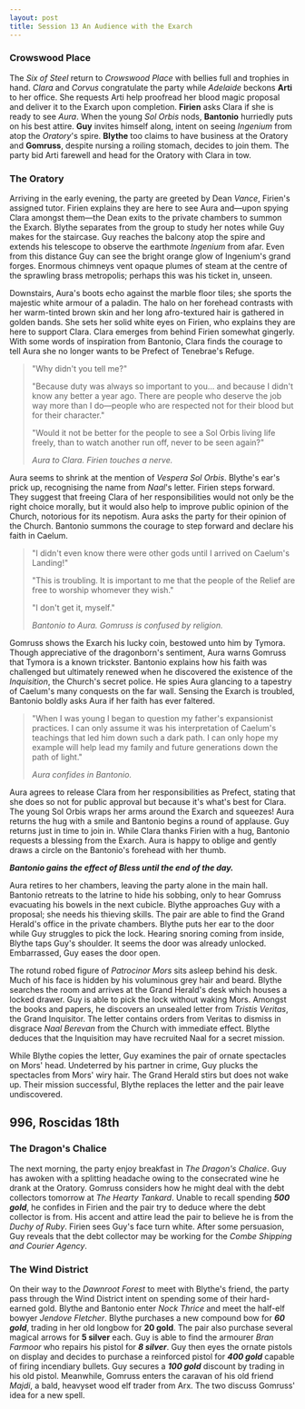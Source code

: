 ```yaml
---
layout: post
title: Session 13 An Audience with the Exarch
---
```


### Crowswood Place

The *Six of Steel* return to *Crowswood Place* with bellies full and trophies in hand. *Clara* and *Corvus* congratulate the party while *Adelaide* beckons **Arti** to her office. She requests Arti help proofread her blood magic proposal and deliver it to the Exarch upon completion. **Firien** asks Clara if she is ready to see *Aura*. When the young *Sol Orbis* nods, **Bantonio** hurriedly puts on his best attire. **Guy** invites himself along, intent on seeing *Ingenium* from atop the *Oratory*'s spire. **Blythe** too claims to have business at the Oratory and **Gomruss**, despite nursing a roiling stomach, decides to join them. The party bid Arti farewell and head for the Oratory with Clara in tow.

### The Oratory

Arriving in the early evening, the party are greeted by Dean *Vance*, Firien's assigned tutor. Firien explains they are here to see Aura and—upon spying Clara amongst them—the Dean exits to the private chambers to summon the Exarch. Blythe separates from the group to study her notes while Guy makes for the staircase. Guy reaches the balcony atop the spire and extends his telescope to observe the earthmote *Ingenium* from afar. Even from this distance Guy can see the bright orange glow of Ingenium's grand forges. Enormous chimneys vent opaque plumes of steam at the centre of the sprawling brass metropolis; perhaps this was his ticket in, unseen.

Downstairs, Aura's boots echo against the marble floor tiles; she sports the majestic white armour of a paladin. The halo on her forehead contrasts with her warm-tinted brown skin and her long afro-textured hair is gathered in golden bands. She sets her solid white eyes on Firien, who explains they are here to support Clara. Clara emerges from behind Firien somewhat gingerly. With some words of inspiration from Bantonio, Clara finds the courage to tell Aura she no longer wants to be Prefect of Tenebrae's Refuge.

> "Why didn't you tell me?"
>
> "Because duty was always so important to you... and because I didn't know any better a year ago. There are people who deserve the job way more than I do—people who are respected not for their blood but for their character."
>
> "Would it not be better for the people to see a Sol Orbis living life freely, than to watch another run off, never to be seen again?"
>
> *Aura to Clara. Firien touches a nerve.*

Aura seems to shrink at the mention of *Vespera Sol Orbis*. Blythe's ear's prick up, recognising the name from *Naal*'s letter. Firien steps forward. They suggest that freeing Clara of her responsibilities would not only be the right choice morally, but it would also help to improve public opinion of the Church, notorious for its nepotism. Aura asks the party for their opinion of the Church. Bantonio summons the courage to step forward and declare his faith in Caelum.

> "I didn't even know there were other gods until I arrived on Caelum's Landing!"
>
> "This is troubling. It is important to me that the people of the Relief are free to worship whomever they wish."
>
> "I don't get it, myself."
>
> *Bantonio to Aura. Gomruss is confused by religion.*

Gomruss shows the Exarch his lucky coin, bestowed unto him by Tymora. Though appreciative of the dragonborn's sentiment, Aura warns Gomruss that Tymora is a known trickster. Bantonio explains how his faith was challenged but ultimately renewed when he discovered the existence of the *Inquisition*, the Church's secret police. He spies Aura glancing to a tapestry of Caelum's many conquests on the far wall. Sensing the Exarch is troubled, Bantonio boldly asks Aura if her faith has ever faltered.

> "When I was young I began to question my father's expansionist practices. I can only assume it was his interpretation of Caelum's teachings that led him down such a dark path. I can only hope my example will help lead my family and future generations down the path of light."
>
> *Aura confides in Bantonio.*

Aura agrees to release Clara from her responsibilities as Prefect, stating that she does so not for public approval but because it's what's best for Clara. The young Sol Orbis wraps her arms around the Exarch and squeezes! Aura returns the hug with a smile and Bantonio begins a round of applause. Guy returns just in time to join in. While Clara thanks Firien with a hug, Bantonio requests a blessing from the Exarch. Aura is happy to oblige and gently draws a circle on the Bantonio's forehead with her thumb.

***Bantonio gains the effect of Bless until the end of the day.***

Aura retires to her chambers, leaving the party alone in the main hall. Bantonio retreats to the latrine to hide his sobbing, only to hear Gomruss evacuating his bowels in the next cubicle. Blythe approaches Guy with a proposal; she needs his thieving skills. The pair are able to find the Grand Herald's office in the private chambers. Blythe puts her ear to the door while Guy struggles to pick the lock. Hearing snoring coming from inside, Blythe taps Guy's shoulder. It seems the door was already unlocked. Embarrassed, Guy eases the door open.

The rotund robed figure of *Patrocinor Mors* sits asleep behind his desk. Much of his face is hidden by his voluminous grey hair and beard. Blythe searches the room and arrives at the Grand Herald's desk which houses a locked drawer. Guy is able to pick the lock without waking Mors. Amongst the books and papers, he discovers an unsealed letter from *Tristis Veritas*, the Grand Inquisitor. The letter contains orders from Veritas to dismiss in disgrace *Naal Berevan* from the Church with immediate effect. Blythe deduces that the Inquisition may have recruited Naal for a secret mission.

While Blythe copies the letter, Guy examines the pair of ornate spectacles on Mors' head. Undeterred by his partner in crime, Guy plucks the spectacles from Mors' wiry hair. The Grand Herald stirs but does not wake up. Their mission successful, Blythe replaces the letter and the pair leave undiscovered.

## **996, Roscidas 18th**

### The Dragon's Chalice

The next morning, the party enjoy breakfast in *The Dragon's Chalice*. Guy has awoken with a splitting headache owing to the consecrated wine he drank at the Oratory. Gomruss considers how he might deal with the debt collectors tomorrow at *The Hearty Tankard*. Unable to recall spending ***500 gold***, he confides in Firien and the pair try to deduce where the debt collector is from. His accent and attire lead the pair to believe he is from the *Duchy of Ruby*. Firien sees Guy's face turn white. After some persuasion, Guy reveals that the debt collector may be working for the *Combe Shipping and Courier Agency*.

### The Wind District

On their way to the *Dawnroot Forest* to meet with Blythe's friend, the party pass through the Wind District intent on spending some of their hard-earned gold. Blythe and Bantonio enter *Nock Thrice* and meet the half-elf bowyer *Jendove Fletcher*. Blythe purchases a new compound bow for ***60 gold***, trading in her old longbow for **20 gold**. The pair also purchase several magical arrows for **5 silver** each. Guy is able to find the armourer *Bran Farmoor* who repairs his pistol for ***8 silver***. Guy then eyes the ornate pistols on display and decides to purchase a reinforced pistol for ***400 gold*** capable of firing incendiary bullets. Guy secures a ***100 gold*** discount by trading in his old pistol. Meanwhile, Gomruss enters the caravan of his old friend *Majdi*, a bald, heavyset wood elf trader from Arx. The two discuss Gomruss' idea for a new spell.
